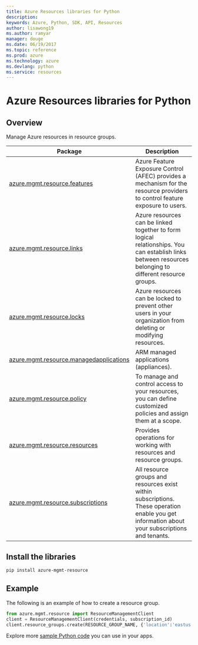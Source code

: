 ```yaml
---
title: Azure Resources libraries for Python
description: 
keywords: Azure, Python, SDK, API, Resources
author: lisawong19
ms.author: ramyar
manager: douge
ms.date: 06/19/2017
ms.topic: reference
ms.prod: azure
ms.technology: azure
ms.devlang: python
ms.service: resources
---
```

# Azure Resources libraries for Python 

## Overview 
Manage Azure resources in resource groups.

| Package  |  Description |
|---|---|
|[azure.mgmt.resource.features][1]|Azure Feature Exposure Control (AFEC) provides a mechanism for the resource providers to control feature exposure to users.|
|[azure.mgmt.resource.links][2]|Azure resources can be linked together to form logical relationships. You can establish links between resources belonging to different resource groups.|
|[azure.mgmt.resource.locks][3]|Azure resources can be locked to prevent other users in your organization from deleting or modifying resources.|
|[azure.mgmt.resource.managedapplications][4]|ARM managed applications (appliances).|
|[azure.mgmt.resource.policy][5]|To manage and control access to your resources, you can define customized policies and assign them at a scope.|
|[azure.mgmt.resource.resources][6]| Provides operations for working with resources and resource groups.|
|[azure.mgmt.resource.subscriptions][7]|All resource groups and resources exist within subscriptions. These operation enable you get information about your subscriptions and tenants.|

[1]: /python/api/azure-mgmt-resource/azure.mgmt.resource.features
[2]: /python/api/azure.mgmt.resource/azure.mgmt.resource.links
[3]: /python/api/azure.mgmt.resource/azure.mgmt.resource.locks
[4]: /python/api/azure.mgmt.resource/azure.mgmt.resource.managedapplications
[5]: /python/api/azure.mgmt.resource/azure.mgmt.resource.policy
[6]: /python/api/azure.mgmt.resource/azure.mgmt.resource.resources
[7]: /python/api/azure.mgmt.resource/azure.mgmt.resource.subscriptions

## Install the libraries 
```bash
pip install azure-mgmt-resource
```

## Example
The following is an example of how to create a resource group. 

```python
from azure.mgmt.resource import ResourceManagementClient
client = ResourceManagementClient(credentials, subscription_id)
client.resource_groups.create(RESOURCE_GROUP_NAME, {'location':'eastus'})
```

Explore more [sample Python code](https://azure.microsoft.com/resources/samples/?platform=python) you can use in your apps. 
